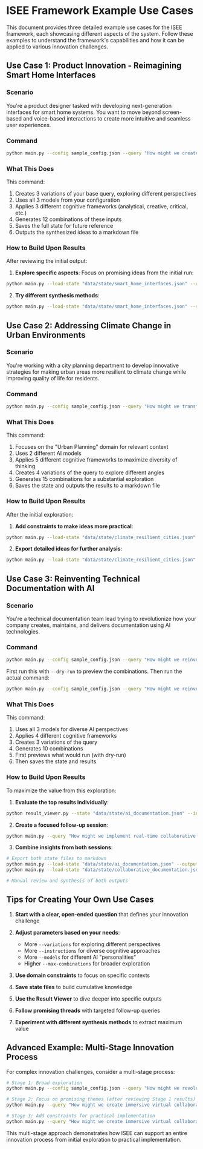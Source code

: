 # ISEE Framework Example Use Cases

This document provides three detailed example use cases for the ISEE framework, each showcasing different aspects of the system. Follow these examples to understand the framework's capabilities and how it can be applied to various innovation challenges.

## Use Case 1: Product Innovation - Reimagining Smart Home Interfaces

### Scenario
You're a product designer tasked with developing next-generation interfaces for smart home systems. You want to move beyond screen-based and voice-based interactions to create more intuitive and seamless user experiences.

### Command

```bash
python main.py --config sample_config.json --query "How might we create more intuitive and seamless interfaces for smart home systems beyond screens and voice?" --models 3 --instructions 3 --variations 3 --max-combinations 12 --save-state "data/state/smart_home_interfaces.json" --output-file "data/output/smart_home_interfaces.md"
```

### What This Does

This command:
1. Creates 3 variations of your base query, exploring different perspectives
2. Uses all 3 models from your configuration
3. Applies 3 different cognitive frameworks (analytical, creative, critical, etc.)
4. Generates 12 combinations of these inputs
5. Saves the full state for future reference
6. Outputs the synthesized ideas to a markdown file

### How to Build Upon Results

After reviewing the initial output:

1. **Explore specific aspects**: Focus on promising ideas from the initial run:

```bash
python main.py --load-state "data/state/smart_home_interfaces.json" --query "How might we use ambient environmental cues as interfaces for smart homes?" --max-combinations 5 --save-state "data/state/ambient_interfaces.json"
```

2. **Try different synthesis methods**:

```bash
python main.py --load-state "data/state/smart_home_interfaces.json" --synthesize-method "cross_pollination" --output-file "data/output/cross_pollinated_interfaces.md"
```

## Use Case 2: Addressing Climate Change in Urban Environments

### Scenario
You're working with a city planning department to develop innovative strategies for making urban areas more resilient to climate change while improving quality of life for residents.

### Command

```bash
python main.py --config sample_config.json --query "How might we transform urban environments to address climate change while improving quality of life?" --domain "Urban Planning" --models 2 --instructions 5 --variations 4 --max-combinations 15 --save-state "data/state/climate_resilient_cities.json" --output-file "data/output/climate_resilient_cities.md"
```

### What This Does

This command:
1. Focuses on the "Urban Planning" domain for relevant context
2. Uses 2 different AI models
3. Applies 5 different cognitive frameworks to maximize diversity of thinking
4. Creates 4 variations of the query to explore different angles
5. Generates 15 combinations for a substantial exploration
6. Saves the state and outputs the results to a markdown file

### How to Build Upon Results

After the initial exploration:

1. **Add constraints to make ideas more practical**:

```bash
python main.py --load-state "data/state/climate_resilient_cities.json" --query "How might we transform urban environments to address climate change while improving quality of life, with limited budgets and minimal disruption to existing infrastructure?" --max-combinations 8 --save-state "data/state/practical_climate_solutions.json"
```

2. **Export detailed ideas for further analysis**:

```bash
python main.py --load-state "data/state/climate_resilient_cities.json" --output-format json --output-file "data/output/climate_solutions_detailed.json"
```

## Use Case 3: Reinventing Technical Documentation with AI

### Scenario
You're a technical documentation team lead trying to revolutionize how your company creates, maintains, and delivers documentation using AI technologies.

### Command

```bash
python main.py --config sample_config.json --query "How might we reinvent technical documentation processes and deliverables using AI?" --models 3 --instructions 4 --variations 3 --max-combinations 10 --dry-run
```

First run this with `--dry-run` to preview the combinations. Then run the actual command:

```bash
python main.py --config sample_config.json --query "How might we reinvent technical documentation processes and deliverables using AI?" --models 3 --instructions 4 --variations 3 --max-combinations 10 --save-state "data/state/ai_documentation.json" --output-file "data/output/ai_documentation.md"
```

### What This Does

This command:
1. Uses all 3 models for diverse AI perspectives
2. Applies 4 different cognitive frameworks
3. Creates 3 variations of the query
4. Generates 10 combinations
5. First previews what would run (with dry-run)
6. Then saves the state and results

### How to Build Upon Results

To maximize the value from this exploration:

1. **Evaluate the top results individually**:

```bash
python result_viewer.py --state "data/state/ai_documentation.json" --interactive
```

2. **Create a focused follow-up session**:

```bash
python main.py --query "How might we implement real-time collaborative editing in technical documentation with AI assistance?" --models 2 --instructions 2 --variations 2 --max-combinations 5 --save-state "data/state/collaborative_documentation.json"
```

3. **Combine insights from both sessions**:

```bash
# Export both state files to markdown
python main.py --load-state "data/state/ai_documentation.json" --output-file "data/output/general_ai_doc.md"
python main.py --load-state "data/state/collaborative_documentation.json" --output-file "data/output/collaborative_ai_doc.md"

# Manual review and synthesis of both outputs
```

## Tips for Creating Your Own Use Cases

1. **Start with a clear, open-ended question** that defines your innovation challenge
2. **Adjust parameters based on your needs**:
   - More `--variations` for exploring different perspectives
   - More `--instructions` for diverse cognitive approaches
   - More `--models` for different AI "personalities"
   - Higher `--max-combinations` for broader exploration

3. **Use domain constraints** to focus on specific contexts
4. **Save state files** to build cumulative knowledge
5. **Use the Result Viewer** to dive deeper into specific outputs
6. **Follow promising threads** with targeted follow-up queries
7. **Experiment with different synthesis methods** to extract maximum value

## Advanced Example: Multi-Stage Innovation Process

For complex innovation challenges, consider a multi-stage process:

```bash
# Stage 1: Broad exploration
python main.py --config sample_config.json --query "How might we revolutionize remote work collaboration?" --models 3 --instructions 5 --variations 4 --max-combinations 20 --save-state "data/state/remote_work_stage1.json"

# Stage 2: Focus on promising themes (after reviewing Stage 1 results)
python main.py --query "How might we create immersive virtual collaboration spaces that preserve non-verbal communication?" --load-state "data/state/remote_work_stage1.json" --max-combinations 10 --save-state "data/state/remote_work_stage2.json"

# Stage 3: Add constraints for practical implementation
python main.py --query "How might we create immersive virtual collaboration spaces that work on standard hardware and low-bandwidth connections?" --load-state "data/state/remote_work_stage2.json" --max-combinations 8 --save-state "data/state/remote_work_stage3.json" --output-file "data/output/practical_virtual_collaboration.md"
```

This multi-stage approach demonstrates how ISEE can support an entire innovation process from initial exploration to practical implementation.